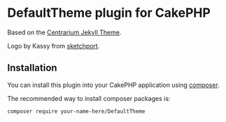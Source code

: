 # DefaultTheme plugin for CakePHP

Based on the [Centrarium Jekyll Theme](https://github.com/bencentra/centrarium).

Logo by Kassy from [sketchport](https://www.sketchport.com/drawing/1782016/camera).

## Installation

You can install this plugin into your CakePHP application using [composer](http://getcomposer.org).

The recommended way to install composer packages is:

```
composer require your-name-here/DefaultTheme
```
